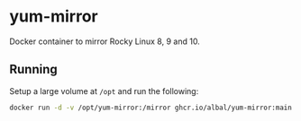 # yum-mirror

Docker container to mirror Rocky Linux 8, 9 and 10.

## Running

Setup a large volume at `/opt` and run the following:
```bash
docker run -d -v /opt/yum-mirror:/mirror ghcr.io/albal/yum-mirror:main
```
